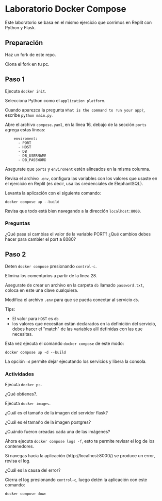 # Laboratorio Docker Compose

Este laboratorio se basa en el mismo ejercicio que corrimos en Replit con Python y Flask.

## Preparación

Haz un fork de este repo.

Clona el fork en tu pc.

## Paso 1

Ejecuta `docker init`.

Selecciona Python como el `application platform`.

Cuando aparezca la pregunta `What is the command to run your app?`, escribe `python main.py`.

Abre el archivo `compose.yaml`, en la línea 16, debajo de la sección `ports` agrega estas líneas:

```
    enviroment:
      - PORT
      - HOST
      - DB
      - DB_USERNAME
      - DB_PASSWORD
```

Asegurate que `ports` y `enviroment` estén alineados en la misma columna.

Revisa el archivo `.env`, configura las variables con los valores que usaste en el ejercicio en Replit (es decir, usa las credenciales de ElephantSQL).

Levanta la aplicación con el siguiente comando:

```
docker compose up --build
```

Revisa que todo está bien navegando a la dirección `localhost:8000`.

### Preguntas

¿Qué pasa si cambias el valor de la variable PORT?
¿Qué cambios debes hacer para cambier el port a 8080?


## Paso 2

Deten `docker compose` presionando `control-c`.

Elimina los comentarios a partir de la línea 28.

Asegurate de crear un archivo en la carpeta `db` llamado `password.txt`, coloca en este una clave cualquiera.

Modifica el archivo `.env` para que se pueda conectar al servicio `db`.

Tips: 
  - El valor para `HOST` es `db`
  - los valores que necesitan están declarados en la definición del servicio, debes hacer el "match" de las variables allí definidas con las que necesitas.

Esta vez ejecuta el comando `docker compose` de este modo:

```
docker compose up -d --build 
```

La opción `-d` permite dejar ejecutando los servicios y libera la consola.

### Actividades

Ejecuta `docker ps`. 

¿Qué obtienes?.

Ejecuta `docker images`. 

¿Cuál es el tamaño de la imagen del servidor flask?

¿Cuál es el tamaño de la imagen postgres?

¿Cuándo fueron creadas cada una de las imágenes?

Ahora ejecuta `docker compose logs -f`, esto te permite revisar el log de los contenedores.

Si navegas hacia la aplicación (http://localhost:8000/) se produce un error, revisa el log.

¿Cuál es la causa del error?

Cierra el log presionando `control-c`, luego detén la aplicación con este comando:

```
docker compose down
```

